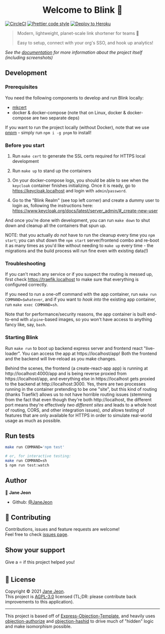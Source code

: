 <h1 align="center">Welcome to Blink 👋</h1>

[![CircleCI](https://circleci.com/gh/JaneJeon/blink.svg?style=shield)](https://circleci.com/gh/JaneJeon/blink)
[![Prettier code style](https://img.shields.io/badge/code_style-prettier-ff69b4.svg)](https://github.com/prettier/prettier)
[![Deploy to Heroku](https://img.shields.io/badge/deploy%20to-heroku-6762a6)](https://heroku.com/deploy)

> Modern, lightweight, planet-scale link shortener for teams 🎉
>
> Easy to setup, connect with your org's SSO, and hook up analytics!

_See the [documentation](https://docs.blink.rest) for more information about the project itself (including screenshots)_

## Development

### Prerequisites

You need the following components to develop and run Blink locally:

- [mkcert](https://github.com/FiloSottile/mkcert)
- docker & docker-compose (note that on Linux, docker & docker-compose are two separate deps)

If you want to run the project locally (without Docker), note that we use [pnpm](https://pnpm.io) - simply run `npm i -g pnpm` to install!

### Before you start

1. Run `make cert` to generate the SSL certs required for HTTPS local development

2. Run `make up` to stand up the containers

3. On your docker-compose logs, you should be able to see when the `keycloak` container finishes initializing. Once it is ready, go to https://keycloak.localhost and login with `admin`/`password`.

4. Go to the "Blink Realm" (see top left corner) and create a dummy user to login as, following the instructions here: https://www.keycloak.org/docs/latest/server_admin/#_create-new-user

And once you're done with development, you can run `make down` to shut down and cleanup all the containers that spun up.

NOTE: that you actually _do not_ have to run the cleanup every time you `npm start`; you can shut down the `npm start` server/frontend combo and re-boot it as many times as you'd like without needing to `make up` every time - the migrations and the build process will run fine even with existing data(!)

### Troubleshooting

If you can't reach any service or if you suspect the routing is messed up, first check https://traefik.localhost to make sure that everything is configured correctly.

If you need to run a one-off command with the app container, run `make run COMMAND=$whatever`, and if you want to _hook into_ the existing app container, run `make exec COMMAND=sh`.

Note that for performance/security reasons, the app container is built end-to-end with `alpine`-based images, so you won't have access to anything fancy like, say, `bash`.

### Starting Blink

Run `make run` to boot up backend express server and frontend react "live-loader". You can access the app at https://localhost/app! Both the frontend and the backend will live-reload as you make changes.

Behind the scenes, the frontend (a create-react-app app) is running at http://localhost:4000/app and is being reverse proxied from https://localhost/app, and everything else in https://localhost gets proxied to the backend at http://localhost:3000. Yes, there are two processes running in the container pretending to be one "site", but this kind of routing (thanks Traefik!) allows us to not have horrible routing issues (stemming from the fact that even though they're both http://localhost, the different port means they're effectively _two different sites_ and leads to a whole host of routing, CORS, and other integration issues), _and_ allows testing of features that are only available for HTTPS in order to simulate real-world usage as much as possible.

## Run tests

```sh
make run COMMAND='npm test'

# or, for interactive testing:
make run COMMAND=sh
$ npm run test:watch
```

## Author

👤 **Jane Jeon**

- Github: [@JaneJeon](https://github.com/JaneJeon)

## 🤝 Contributing

Contributions, issues and feature requests are welcome!  
Feel free to check [issues page](https://github.com/JaneJeon/blink/issues).

## Show your support

Give a ⭐️ if this project helped you!

## 📝 License

Copyright © 2021 [Jane Jeon](https://github.com/JaneJeon).<br />
This project is [AGPL-3.0](https://github.com/JaneJeon/blink/blob/master/LICENSE) licensed (TL;DR: please contribute back improvements to this application).

---

This project is based off of [Express-Objection-Template](https://github.com/JaneJeon/express-objection-template), and heavily uses [objection-authorize](https://github.com/JaneJeon/objection-authorize) and [objection-hashid](https://github.com/JaneJeon/objection-hashid) to drive much of "hidden" logic and make isomorphism possible.
